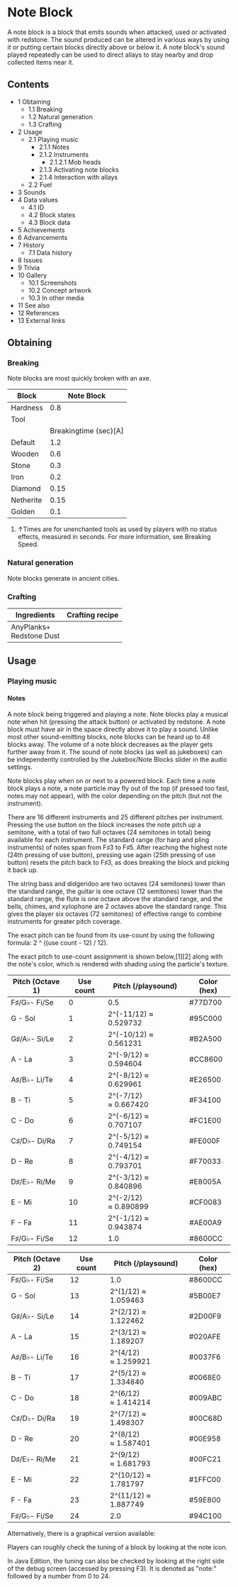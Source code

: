 # Note Block
A note block is a block that emits sounds when attacked, used or activated with redstone. The sound produced can be altered in various ways by using it or putting certain blocks directly above or below it. A note block's sound played repeatedly can be used to direct allays to stay nearby and drop collected items near it.

## Contents
- 1 Obtaining
	- 1.1 Breaking
	- 1.2 Natural generation
	- 1.3 Crafting
- 2 Usage
	- 2.1 Playing music
		- 2.1.1 Notes
		- 2.1.2 Instruments
			- 2.1.2.1 Mob heads
		- 2.1.3 Activating note blocks
		- 2.1.4 Interaction with allays
	- 2.2 Fuel
- 3 Sounds
- 4 Data values
	- 4.1 ID
	- 4.2 Block states
	- 4.3 Block data
- 5 Achievements
- 6 Advancements
- 7 History
	- 7.1 Data history
- 8 Issues
- 9 Trivia
- 10 Gallery
	- 10.1 Screenshots
	- 10.2 Concept artwork
	- 10.3 In other media
- 11 See also
- 12 References
- 13 External links

## Obtaining
### Breaking
Note blocks are most quickly broken with an axe.

| Block     | Note Block            |
|-----------|-----------------------|
| Hardness  | 0.8                   |
| Tool      |                       |
|           | Breakingtime (sec)[A] |
| Default   | 1.2                   |
| Wooden    | 0.6                   |
| Stone     | 0.3                   |
| Iron      | 0.2                   |
| Diamond   | 0.15                  |
| Netherite | 0.15                  |
| Golden    | 0.1                   |

1. ↑Times are for unenchanted tools as used by players with no status effects, measured in seconds. For more information, see Breaking Speed.

### Natural generation
Note blocks generate in ancient cities.

### Crafting
| Ingredients                  | Crafting recipe |
|------------------------------|-----------------|
| AnyPlanks+<br/>Redstone Dust |                 |

## Usage
### Playing music
#### Notes
A note block being triggered and playing a note.
Note blocks play a musical note when hit (pressing the attack button) or activated by redstone. A note block must have air in the space directly above it to play a sound. Unlike most other sound-emitting blocks, note blocks can be heard up to 48 blocks away. The volume of a note block decreases as the player gets further away from it. The sound of note blocks (as well as jukeboxes) can be independently controlled by the Jukebox/Note Blocks slider in the audio settings.

Note blocks play when on or next to a powered block. Each time a note block plays a note, a note particle may fly out of the top (if pressed too fast, notes may not appear), with the color depending on the pitch (but not the instrument).

There are 16 different instruments and 25 different pitches per instrument. Pressing the use button on the block increases the note pitch up a semitone, with a total of two full octaves (24 semitones in total) being available for each instrument. The standard range (for harp and pling instruments) of notes span from F♯3 to F♯5. After reaching the highest note (24th pressing of use button), pressing use again (25th pressing of use button) resets the pitch back to F♯3, as does breaking the block and picking it back up.

The string bass and didgeridoo are two octaves (24 semitones) lower than the standard range, the guitar is one octave (12 semitones) lower than the standard range, the flute is one octave above the standard range, and the bells, chimes, and xylophone are 2 octaves above the standard range. This gives the player six octaves (72 semitones) of effective range to combine instruments for greater pitch coverage.

The exact pitch can be found from its use-count by using the following formula: 2 ^ ((use count - 12) / 12).

The exact pitch to use-count assignment is shown below,[1][2] along with the note's color, which is rendered with shading using the particle's texture.

| Pitch (Octave 1) | Use count | Pitch (/playsound)    | Color (hex) |
|------------------|-----------|-----------------------|-------------|
| F♯/G♭- Fi/Se     | 0         | 0.5                   | #77D700     |
| G - Sol          | 1         | 2^(-11/12) ≈ 0.529732 | #95C000     |
| G♯/A♭- Si/Le     | 2         | 2^(-10/12) ≈ 0.561231 | #B2A500     |
| A - La           | 3         | 2^(-9/12) ≈ 0.594604  | #CC8600     |
| A♯/B♭- Li/Te     | 4         | 2^(-8/12) ≈ 0.629961  | #E26500     |
| B - Ti           | 5         | 2^(-7/12) ≈ 0.667420  | #F34100     |
| C - Do           | 6         | 2^(-6/12) ≈ 0.707107  | #FC1E00     |
| C♯/D♭- Di/Ra     | 7         | 2^(-5/12) ≈ 0.749154  | #FE000F     |
| D - Re           | 8         | 2^(-4/12) ≈ 0.793701  | #F70033     |
| D♯/E♭- Ri/Me     | 9         | 2^(-3/12) ≈ 0.840896  | #E8005A     |
| E - Mi           | 10        | 2^(-2/12) ≈ 0.890899  | #CF0083     |
| F - Fa           | 11        | 2^(-1/12) ≈ 0.943874  | #AE00A9     |
| F♯/G♭- Fi/Se     | 12        | 1.0                   | #8600CC     |

| Pitch (Octave 2) | Use count | Pitch (/playsound)   | Color (hex) |
|------------------|-----------|----------------------|-------------|
| F♯/G♭- Fi/Se     | 12        | 1.0                  | #8600CC     |
| G - Sol          | 13        | 2^(1/12) ≈ 1.059463  | #5B00E7     |
| G♯/A♭- Si/Le     | 14        | 2^(2/12) ≈ 1.122462  | #2D00F9     |
| A - La           | 15        | 2^(3/12) ≈ 1.189207  | #020AFE     |
| A♯/B♭- Li/Te     | 16        | 2^(4/12) ≈ 1.259921  | #0037F6     |
| B - Ti           | 17        | 2^(5/12) ≈ 1.334840  | #0068E0     |
| C - Do           | 18        | 2^(6/12) ≈ 1.414214  | #009ABC     |
| C♯/D♭- Di/Ra     | 19        | 2^(7/12) ≈ 1.498307  | #00C68D     |
| D - Re           | 20        | 2^(8/12) ≈ 1.587401  | #00E958     |
| D♯/E♭- Ri/Me     | 21        | 2^(9/12) ≈ 1.681793  | #00FC21     |
| E - Mi           | 22        | 2^(10/12) ≈ 1.781797 | #1FFC00     |
| F - Fa           | 23        | 2^(11/12) ≈ 1.887749 | #59E800     |
| F♯/G♭- Fi/Se     | 24        | 2.0                  | #94C100     |

Alternatively, there is a graphical version available:


Players can roughly check the tuning of a block by looking at the note icon.


In Java Edition, the tuning can also be checked by looking at the right side of the debug screen (accessed by pressing F3). It is denoted as "note:" followed by a number from 0 to 24.

